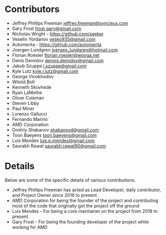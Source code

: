 # Contributors

* Jeffrey Phillips Freeman <jeffrey.freeman@syncleus.com>
* Gary Frost <frost.gary@gmail.com>
* Nicholas Wright - https://github.com/seeker
* Veselin Yordanov <vesko935@gmail.com>
* Automenta - https://github.com/automenta
* Joergen Lundgren <joergen_lundgren@hotmail.com>
* Florian Roesler <florian.roesler@wooga.net>
* Denis Demidov <dennis.demidov@gmail.com>
* Jakub Szuppe <j.szuppe@gmail.com>
* Kyle Lutz <kyle.r.lutz@gmail.com>
* George Vinokhodov
* Witold Bolt
* Kenneth Skovhede
* Ryan LaMothe
* Oliver Coleman
* Steven Libby
* Paul Miner
* Lorenzo Gallucci
* Fernando Marino`
* AMD Corporation
* Dmitriy Shabanov <shabanovd@gmail.com>
* Toon Baeyens <toon.baeyens@gmail.com>
* Luis Mendes <luis.p.mendes@gmail.com>
* Saurabh Rawat <saurabh.rawat90@gmail.com>

# Details

Below are some of the specific details of various contributions.

* Jeffrey Phillips Freeman has acted as Lead Developer, daily contributor, and Project Owner since 2016 to present.
* AMD Corporation for being the founder of the project and contributing most of the code that originally got the project off the ground
* Luis Mendes - For being a core maintainer on the project from 2018 to present
* Gary Frost - For being the founding developer of the project while working for AMD

